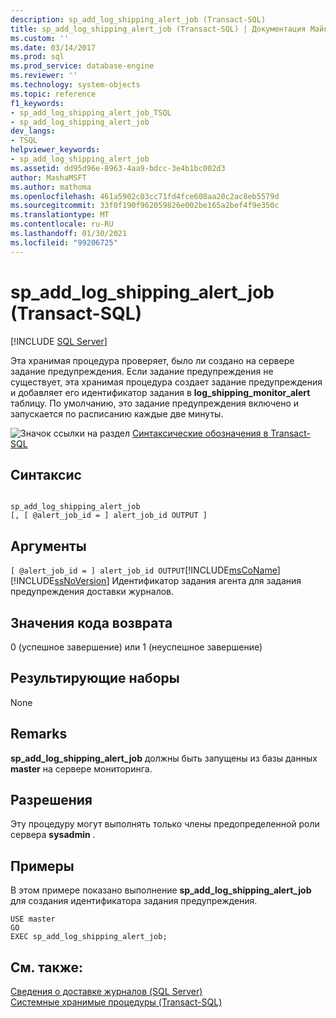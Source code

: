 ```yaml
---
description: sp_add_log_shipping_alert_job (Transact-SQL)
title: sp_add_log_shipping_alert_job (Transact-SQL) | Документация Майкрософт
ms.custom: ''
ms.date: 03/14/2017
ms.prod: sql
ms.prod_service: database-engine
ms.reviewer: ''
ms.technology: system-objects
ms.topic: reference
f1_keywords:
- sp_add_log_shipping_alert_job_TSQL
- sp_add_log_shipping_alert_job
dev_langs:
- TSQL
helpviewer_keywords:
- sp_add_log_shipping_alert_job
ms.assetid: dd95d96e-8963-4aa9-bdcc-3e4b1bc002d3
author: MashaMSFT
ms.author: mathoma
ms.openlocfilehash: 461a5902c03cc71fd4fce608aa20c2ac8eb5579d
ms.sourcegitcommit: 33f0f190f962059826e002be165a2bef4f9e350c
ms.translationtype: MT
ms.contentlocale: ru-RU
ms.lasthandoff: 01/30/2021
ms.locfileid: "99206725"
---
```

# <a name="sp_add_log_shipping_alert_job-transact-sql"></a>sp_add_log_shipping_alert_job (Transact-SQL)
[!INCLUDE [SQL Server](../../includes/applies-to-version/sqlserver.md)]

  Эта хранимая процедура проверяет, было ли создано на сервере задание предупреждения. Если задание предупреждения не существует, эта хранимая процедура создает задание предупреждения и добавляет его идентификатор задания в **log_shipping_monitor_alert** таблицу. По умолчанию, это задание предупреждения включено и запускается по расписанию каждые две минуты.  
  
 ![Значок ссылки на раздел](../../database-engine/configure-windows/media/topic-link.gif "Значок ссылки на раздел") [Синтаксические обозначения в Transact-SQL](../../t-sql/language-elements/transact-sql-syntax-conventions-transact-sql.md)  
  
## <a name="syntax"></a>Синтаксис  
  
```  
  
sp_add_log_shipping_alert_job  
[, [ @alert_job_id = ] alert_job_id OUTPUT ]  
```  
  
## <a name="arguments"></a>Аргументы  
`[ @alert_job_id = ] alert_job_id OUTPUT`[!INCLUDE[msCoName](../../includes/msconame-md.md)] [!INCLUDE[ssNoVersion](../../includes/ssnoversion-md.md)] Идентификатор задания агента для задания предупреждения доставки журналов.  
  
## <a name="return-code-values"></a>Значения кода возврата  
 0 (успешное завершение) или 1 (неуспешное завершение)  
  
## <a name="result-sets"></a>Результирующие наборы  
 None  
  
## <a name="remarks"></a>Remarks  
 **sp_add_log_shipping_alert_job** должны быть запущены из базы данных **master** на сервере мониторинга.  
  
## <a name="permissions"></a>Разрешения  
 Эту процедуру могут выполнять только члены предопределенной роли сервера **sysadmin** .  
  
## <a name="examples"></a>Примеры  
 В этом примере показано выполнение **sp_add_log_shipping_alert_job** для создания идентификатора задания предупреждения.  
  
```  
USE master  
GO  
EXEC sp_add_log_shipping_alert_job;  
```  
  
## <a name="see-also"></a>См. также:  
 [Сведения о доставке журналов (SQL Server)](../../database-engine/log-shipping/about-log-shipping-sql-server.md)   
 [Системные хранимые процедуры (Transact-SQL)](../../relational-databases/system-stored-procedures/system-stored-procedures-transact-sql.md)  
  
  
